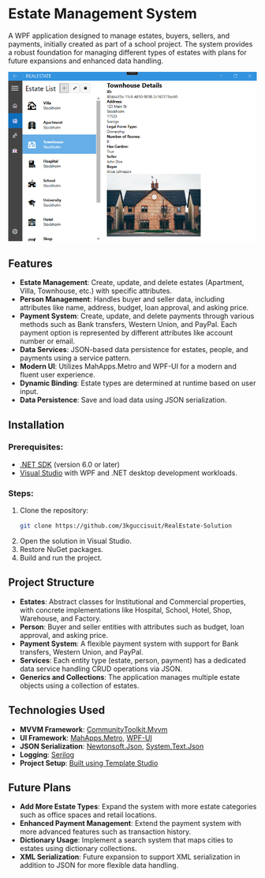 # Estate Management System

A WPF application designed to manage estates, buyers, sellers, and payments, initially created as part of a school project. The system provides a robust foundation for managing different types of estates with plans for future expansions and enhanced data handling.

![Estate Management Screenshot](https://github.com/3kguccisuit/RealEstate-Solution/blob/master/EstateListView.png)
## Features
- **Estate Management**: Create, update, and delete estates (Apartment, Villa, Townhouse, etc.) with specific attributes.
- **Person Management**: Handles buyer and seller data, including attributes like name, address, budget, loan approval, and asking price.
- **Payment System**: Create, update, and delete payments through various methods such as Bank transfers, Western Union, and PayPal. Each payment option is represented by different attributes like account number or email.
- **Data Services**: JSON-based data persistence for estates, people, and payments using a service pattern.
- **Modern UI**: Utilizes MahApps.Metro and WPF-UI for a modern and fluent user experience.
- **Dynamic Binding**: Estate types are determined at runtime based on user input.
- **Data Persistence**: Save and load data using JSON serialization.

## Installation

### Prerequisites:
- [.NET SDK](https://dotnet.microsoft.com/download) (version 6.0 or later)
- [Visual Studio](https://visualstudio.microsoft.com/) with WPF and .NET desktop development workloads.

### Steps:
1. Clone the repository:
   ```bash
   git clone https://github.com/3kguccisuit/RealEstate-Solution
2. Open the solution in Visual Studio.
3. Restore NuGet packages.
4. Build and run the project. 

## Project Structure
- **Estates**: Abstract classes for Institutional and Commercial properties, with concrete implementations like Hospital, School, Hotel, Shop, Warehouse, and Factory.
- **Person**: Buyer and seller entities with attributes such as budget, loan approval, and asking price.
- **Payment System**: A flexible payment system with support for Bank transfers, Western Union, and PayPal.
- **Services**: Each entity type (estate, person, payment) has a dedicated data service handling CRUD operations via JSON.
- **Generics and Collections**: The application manages multiple estate objects using a collection of estates.

## Technologies Used
- **MVVM Framework**: [CommunityToolkit.Mvvm](https://github.com/CommunityToolkit/MVVM)
- **UI Framework**: [MahApps.Metro](https://github.com/MahApps/MahApps.Metro), [WPF-UI](https://github.com/lepoco/WPFUI)
- **JSON Serialization**: [Newtonsoft.Json](https://www.newtonsoft.com/json), [System.Text.Json](https://docs.microsoft.com/en-us/dotnet/api/system.text.json)
- **Logging**: [Serilog](https://serilog.net/)
- **Project Setup**: [Built using Template Studio](https://marketplace.visualstudio.com/items?itemName=TemplateStudio.TemplateStudioForWPF) 

## Future Plans
- **Add More Estate Types**: Expand the system with more estate categories such as office spaces and retail locations.
- **Enhanced Payment Management**: Extend the payment system with more advanced features such as transaction history.
- **Dictionary Usage**: Implement a search system that maps cities to estates using dictionary collections.
- **XML Serialization**: Future expansion to support XML serialization in addition to JSON for more flexible data handling.



